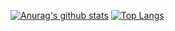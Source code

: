[![Anurag's github stats](https://github-readme-stats.vercel.app/api?username=mizix&count_private=true&show_icons=true)](https://github.com/anuraghazra/github-readme-stats)
[![Top Langs](https://github-readme-stats.vercel.app/api/top-langs/?username=mizix)](https://github.com/anuraghazra/github-readme-stats)
